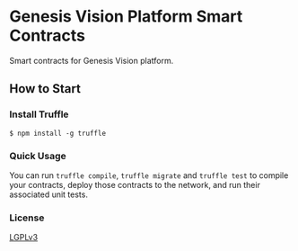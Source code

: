 # Genesis Vision Platform Smart Contracts
Smart contracts for Genesis Vision platform.

## How to Start

### Install Truffle

```
$ npm install -g truffle
```

### Quick Usage

You can run `truffle compile`, `truffle migrate` and `truffle test` to compile your contracts, deploy those contracts to the network, and run their associated unit tests.

### License

[LGPLv3](https://github.com/GenesisVision/platform-contracts/blob/master/LICENSE)
